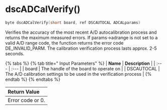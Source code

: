 # dscADCalVerify\(\)

```c
byte dscADCalVerify(short board, ref DSCAUTOCAL ADCALparams)
```

Verifies the accuracy of the most recent A/D autocalibration process and returns the maximum measured errors. If params-&gt;adrange is not set to a valid A/D range code, the function returns the error code DE\_INVALID\_PARM. The calibration verification process lasts approx. 2-5 seconds.

{% tabs %}
{% tab title=" Input Parameters" %}
| **Name** | **Description** |
| :--- | :--- |
| board | The handle of the board to operate on |
| DSCAUTOCAL | The A/D calibration settings to be used in the verification process |
{% endtab %}
{% endtabs %}

| Return Value |
| :--- |
| Error code or 0. |

